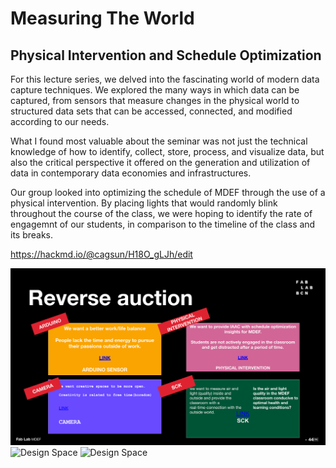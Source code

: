 # Measuring The World

## Physical Intervention and Schedule Optimization

For this lecture series, we delved into the fascinating world of modern data capture techniques. We explored the many ways in which data can be captured, from sensors that measure changes in the physical world to structured data sets that can be accessed, connected, and modified according to our needs.

What I found most valuable about the seminar was not just the technical knowledge of how to identify, collect, store, process, and visualize data, but also the critical perspective it offered on the generation and utilization of data in contemporary data economies and infrastructures.

Our group looked into optimizing the schedule of MDEF through the use of a physical intervention. By placing lights that would randomly blink throughout the course of the class, we were hoping to identify the rate of engagemnt of our students, in comparison to the timeline of the class and its breaks.

https://hackmd.io/@cagsun/H18O_gLJh/edit

![Design Space](../images/Measuring.png)
![Design Space](../images/Measuring2.png)
![Design Space](../images/Measuring3.png)
